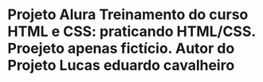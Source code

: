 <h1>Projeto Alura
Treinamento do curso HTML e CSS: praticando HTML/CSS.
Proejeto apenas fictício.
Autor do Projeto Lucas eduardo cavalheiro
